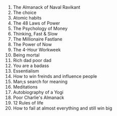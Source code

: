 1. The Almanack of Naval Ravikant
2. The choice
3. Atomic habits
4. The 48 Laws of Power
5. The Psychology of Money 
6. Thinking, Fast & Slow
7. The Millionaire Fastlane
8. The Power of Now
9. The 4-Hour Workweek
10. Being mortal
11. Rich dad poor dad
12. You are a badass
13. Essentialism
14. How to win freinds and influence people
15. Man;s search for meaning
16. Meditations
17. Autobiography of a Yogi
18. Poor Charlie's Almanack
19. 12 Rules of life
20. How to fail at almost everything and still win big

